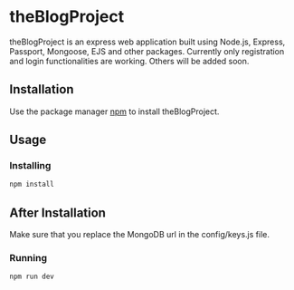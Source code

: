 # theBlogProject

theBlogProject is an express web application built using Node.js, Express, Passport, Mongoose, EJS and other packages. Currently only registration and login functionalities are working. Others will be added soon.

## Installation

Use the package manager [npm](https://nodejs.org/en/) to install theBlogProject.

## Usage

### Installing

```bash
npm install
```
## After Installation 

Make sure that you replace the MongoDB url in the config/keys.js file.

### Running

```bash
npm run dev
```


